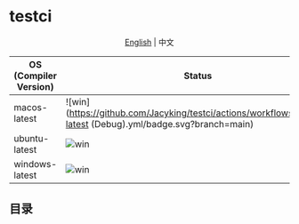 # testci

<p align="center">
  <a href="https://github.com/Jacyking/testci/tree/master/lang/english/README.md">English</a> | <span>中文</span>
</p>

| OS (Compiler Version)                          | Status                                                                                                   |
|------------------------------------------------|----------------------------------------------------------------------------------------------------------|
| macos-latest                                   | ![win](https://github.com/Jacyking/testci/actions/workflows/macos-latest (Debug).yml/badge.svg?branch=main)                |
| ubuntu-latest                                  | ![win](https://github.com/Jacyking/testci/actions/workflows/ci.yml/badge.svg?branch=main)                |
| windows-latest                                 | ![win](https://github.com/Jacyking/testci/actions/workflows/ci.yml/badge.svg?branch=main)                |

## 目录